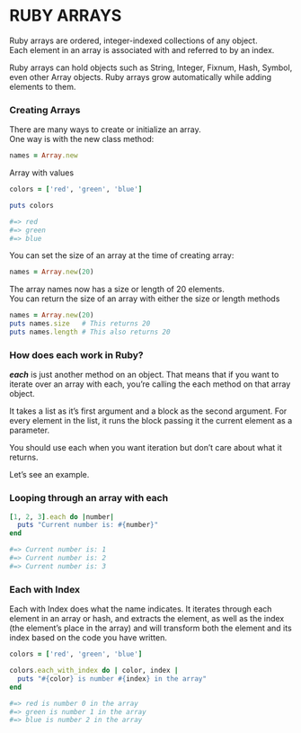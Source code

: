 # RUBY ARRAYS
Ruby arrays are ordered, integer-indexed collections of any object.<br/>
Each element in an array is associated with and referred to by an index.

Ruby arrays can hold objects such as String, Integer, Fixnum, Hash, Symbol, even other Array objects. Ruby arrays grow automatically while adding elements to them.

### Creating Arrays
There are many ways to create or initialize an array. <br/>
One way is with the new class method:
```Ruby
names = Array.new
```

Array with values

```Ruby
colors = ['red', 'green', 'blue']

puts colors

#=> red
#=> green
#=> blue
```

You can set the size of an array at the time of creating array:
```Ruby
names = Array.new(20)
```

The array names now has a size or length of 20 elements.<br/>
You can return the size of an array with either the size or length methods

```Ruby
names = Array.new(20)
puts names.size   # This returns 20
puts names.length # This also returns 20
```

### How does each work in Ruby?
_**each**_ is just another method on an object. That means that if you want to iterate over an array with each, you’re calling the each method on that array object.

It takes a list as it’s first argument and a block as the second argument. For every element in the list, it runs the block passing it the current element as a parameter.

You should use each when you want iteration but don’t care about what it returns.

Let’s see an example.


### Looping through an array with each
```Ruby
[1, 2, 3].each do |number| 
  puts "Current number is: #{number}"
end

#=> Current number is: 1
#=> Current number is: 2
#=> Current number is: 3
```

### Each with Index
Each with Index does what the name indicates.
It iterates through each element in an array or hash, and extracts the element,
as well as the index (the element’s place in the array) and will transform
both the element and its index based on the code you have written.

```Ruby
colors = ['red', 'green', 'blue']

colors.each_with_index do | color, index |
  puts "#{color} is number #{index} in the array"
end

#=> red is number 0 in the array
#=> green is number 1 in the array
#=> blue is number 2 in the array
```